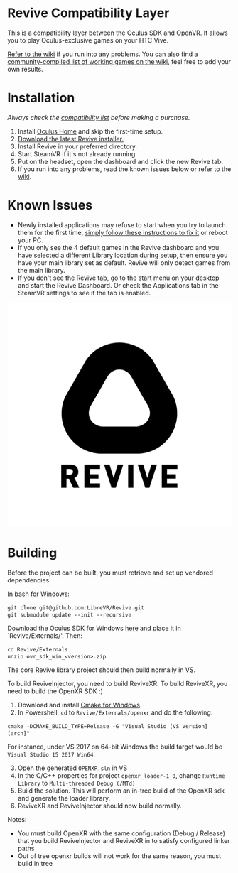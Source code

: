 # Revive Compatibility Layer

This is a compatibility layer between the Oculus SDK and OpenVR. It allows you to play Oculus-exclusive games on your HTC Vive.

[Refer to the wiki](https://github.com/LibreVR/Revive/wiki) if you run into any problems. You can also find a [community-compiled list of working games on the wiki](https://github.com/LibreVR/Revive/wiki/Compatibility-list), feel free to add your own results.

# Installation

*Always check the [compatibility list](https://github.com/LibreVR/Revive/wiki/Compatibility-list) before making a purchase.*

1. Install [Oculus Home](https://www.oculus.com/en-us/setup/) and skip the first-time setup.
2. [Download the latest Revive installer.](https://github.com/LibreVR/Revive/releases/latest)
3. Install Revive in your preferred directory.
4. Start SteamVR if it's not already running.
5. Put on the headset, open the dashboard and click the new Revive tab.
6. If you run into any problems, read the known issues below or refer to the [wiki](https://github.com/LibreVR/Revive/wiki).

# Known Issues

- Newly installed applications may refuse to start when you try to launch them for the first time, [simply follow these instructions to fix it](https://github.com/LibreVR/Revive/wiki/Troubleshooting#im-getting-an-entitlement-error-or-oculus-rift-not-found) or reboot your PC.
- If you only see the 4 default games in the Revive dashboard and you have selected a different Library location during setup, then ensure you have your main library set as default. Revive will only detect games from the main library.
- If you don't see the Revive tab, go to the start menu on your desktop and start the Revive Dashboard. Or check the Applications tab in the SteamVR settings to see if the tab is enabled.

![Revive Logo](Images/revive_black.png)

# Building

Before the project can be built, you must retrieve and set up vendored dependencies.

In bash for Windows:

```
git clone git@github.com:LibreVR/Revive.git
git submodule update --init --recursive
```

Download the Oculus SDK for Windows
[here](https://developer.oculus.com/downloads/package/oculus-sdk-for-windows/)
and place it in `Revive/Externals/'. Then:

```
cd Revive/Externals
unzip ovr_sdk_win_<version>.zip
```

The core Revive library project should then build normally in VS.

To build ReviveInjector, you need to build ReviveXR. To build ReviveXR, you
need to build the OpenXR SDK :)

1. Download and install [Cmake for Windows](https://cmake.org/download/).
2. In Powershell, `cd` to `Revive/Externals/openxr` and do the following:

```
cmake -DCMAKE_BUILD_TYPE=Release -G "Visual Studio [VS Version] [arch]"
```

For instance, under VS 2017 on 64-bit Windows the build target would be
`Visual Studio 15 2017 Win64`.

3. Open the generated `OPENXR.sln` in VS
4. In the C/C++ properties for project `openxr_loader-1_0`, change `Runtime
   Library` to `Multi-threaded Debug (/MTd)`
5. Build the solution. This will perform an in-tree build of the OpenXR sdk and
   generate the loader library.
6. ReviveXR and ReviveInjector should now build normally.

Notes:

- You must build OpenXR with the same configuration (Debug / Release)
  that you build ReviveInjector and ReviveXR in to satisfy configured linker
  paths
- Out of tree openxr builds will not work for the same reason, you must build
  in tree
